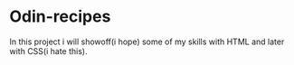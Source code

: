 # Odin-recipes

In this project i will showoff(i hope) some of my skills with HTML and later with CSS(i hate this). 